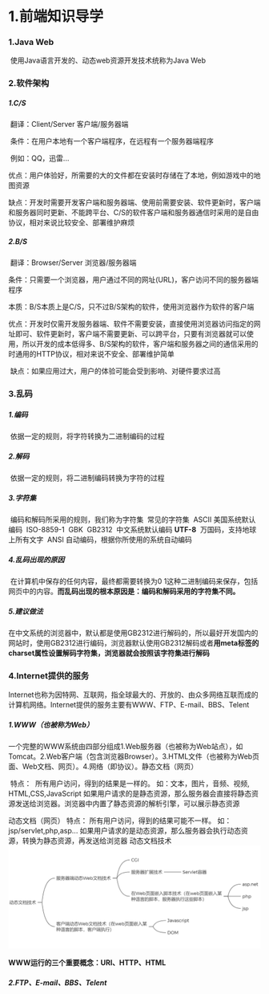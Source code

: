 # 1.前端知识导学

### 1.Java Web

​	使用Java语言开发的、动态web资源开发技术统称为Java Web



### 2.软件架构

##### 1.C/S

​	翻译：Client/Server 客户端/服务器端

​	条件：在用户本地有一个客户端程序，在远程有一个服务器端程序

​	例如：QQ，迅雷...

​	优点：用户体验好，所需要的大的文件都在安装时存储在了本地，例如游戏中的地图资源

​	缺点：开发时需要开发客户端和服务器端、使用前需要安装、软件更新时，客户端和服务器同时更新、不能跨平台、C/S的软件客户端和服务器通信时采用的是自由协议，相对来说比较安全、部署维护麻烦

##### 2.B/S

​	翻译：Browser/Server 浏览器/服务器端

​	条件：只需要一个浏览器，用户通过不同的网址(URL)，客户访问不同的服务器端程序

​	本质：B/S本质上是C/S，只不过B/S架构的软件，使用浏览器作为软件的客户端

​	优点：开发时仅需开发服务器端、软件不需要安装，直接使用浏览器访问指定的网址即可、软件更新时，客户端不需要更新、可以跨平台，只要有浏览器就可以使用，所以开发的成本低得多、B/S架构的软件，客户端和服务器之间的通信采用的时通用的HTTP协议，相对来说不安全、部署维护简单

​	缺点：如果应用过大，用户的体验可能会受到影响、对硬件要求过高



### 3.乱码

##### 1.编码

​	依据一定的规则，将字符转换为二进制编码的过程

##### 2.解码

​	依据一定的规则，将二进制编码转换为字符的过程

##### 3.字符集

​	编码和解码所采用的规则，我们称为字符集
​	常见的字符集
​		ASCII
​			美国系统默认编码
​		ISO-8859-1
​		GBK
​		GB2312
​			中文系统默认编码
​		**UTF-8**
​			万国码，支持地球上所有文字
​		ANSI
​			自动编码，根据你所使用的系统自动编码

##### 4.乱码出现的原因

​	在计算机中保存的任何内容，最终都需要转换为0 1这种二进制编码来保存，包括网页中的内容。**而乱码出现的根本原因是：编码和解码采用的字符集不同。**

##### 5.建议做法

​	在中文系统的浏览器中，默认都是使用GB2312进行解码的，所以最好开发国内的网站时，使用GB2312进行编码，浏览器默认使用GB2312解码
​	或者**用meta标签的charset属性设置解码字符集，浏览器就会按照该字符集进行解码**



### 4.Internet提供的服务

​	Internet也称为因特网、互联网，指全球最大的、开放的、由众多网络互联而成的计算机网络。Internet提供的服务主要有WWW、FTP、E-mail、BBS、Telent

##### 1.WWW（也被称为Web）

​	一个完整的WWW系统由四部分组成1.Web服务器（也被称为Web站点），如Tomcat。2.Web客户端（包含浏览器Browser）。3.HTML文件（也被称为Web页面、Web文档、网页）。4.网络（即协议）。
​	静态文档（网页）

​	特点：
​	所有用户访问，得到的结果是一样的。
​	如：文本，图片，音频、视频, HTML,CSS,JavaScript
​	如果用户请求的是静态资源，那么服务器会直接将静态资源发送给浏览器。浏览器中内置了静态资源的解析引擎，可以展示静态资源

动态文档（网页）
	特点：
	所有用户访问，得到的结果可能不一样。
	如：jsp/servlet,php,asp...
	如果用户请求的是动态资源，那么服务器会执行动态资源，转换为静态资源，再发送给浏览器				动态文档技术
![动态文档技术](1.前端知识导学.assets/动态文档技术.png)
	
**WWW运行的三个重要概念：URI、HTTP、HTML**

##### 2.FTP、E-mail、BBS、Telent

​	